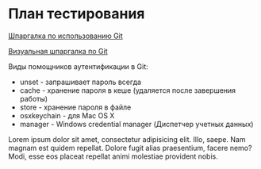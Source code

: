 # План тестирования

[Шпаргалка по использованию Git](https://services.github.com/on-demand/downloads/github-git-cheat-sheet.pdf)

[Визуальная шпаргалка по Git](http://ndpsoftware.com/git-cheatsheet.html)

Виды помощников аутентификации в Git:

* unset - запрашивает пароль всегда
* cache - хранение пароля в кеше (удаляется после завершения работы)
* store - хранение пароля в файле
* osxkeychain - для Mac OS X
* manager - Windows credential manager (Диспетчер учетных данных)

Lorem ipsum dolor sit amet, consectetur adipisicing elit. Illo, saepe. Nam magnam est quidem repellat. Dolore fugit alias praesentium, facere nemo? Modi, esse eos placeat repellat animi molestiae provident nobis.
